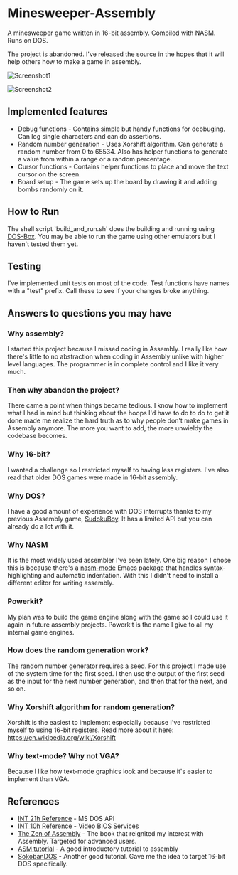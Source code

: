 # Minesweeper-Assembly
A minesweeper game written in 16-bit assembly. Compiled with NASM. Runs on DOS.

The project is abandoned. I've released the source in the hopes that it will help others how to make a game in assembly.

![Screenshot1](https://github.com/accidentalrebel/SudokuBoy/blob/master/images/screenshot1.png)

![Screenshot2](https://github.com/accidentalrebel/SudokuBoy/blob/master/images/screenshot2.png)

## Implemented features
+ Debug functions - Contains simple but handy functions for debbuging. Can log single characters and can do assertions.
+ Random number generation - Uses Xorshift algorithm. Can generate a random number from 0 to 65534. Also has helper functions to generate a value from within a range or a random percentage.
+ Cursor functions - Contains helper functions to place and move the text cursor on the screen.
+ Board setup - The game sets up the board by drawing it and adding bombs randomly on it.

## How to Run
The shell script `build_and_run.sh' does the building and running using [DOS-Box](https://www.dosbox.com/). You may be able to run the game using other emulators but I haven't tested them yet.

## Testing
I've implemented unit tests on most of the code. Test functions have names with a "test" prefix. Call these to see if your changes broke anything.

## Answers to questions you may have

### Why assembly?
I started this project because I missed coding in Assembly. I really like how there's little to no abstraction when coding in Assembly unlike with higher level languages. The programmer is in complete control and I like it very much.

### Then why abandon the project?
There came a point when things became tedious. I know how to implement what I had in mind but thinking about the hoops I'd have to do to do to get it done made me realize the hard truth as to why people don't make games in Assembly anymore. The more you want to add, the more unwieldy the codebase becomes.

### Why 16-bit?
I wanted a challenge so I restricted myself to having less registers. I've also read that older DOS games were made in 16-bit assembly.

### Why DOS?
I have a good amount of experience with DOS interrupts thanks to my previous Assembly game, [SudokuBoy](https://github.com/accidentalrebel/SudokuBoy). It has a limited API but you can already do a lot with it.

### Why NASM
It is the most widely used assembler I've seen lately. One big reason I chose this is because there's a [nasm-mode](https://github.com/skeeto/nasm-mode) Emacs package that handles syntax-highlighting and automatic indentation. With this I didn't need to install a different editor for writing assembly.

### Powerkit?
My plan was to build the game engine along with the game so I could use it again in future assembly projects. Powerkit is the name I give to all my internal game engines.

### How does the random generation work?
The random number generator requires a seed. For this project I made use of the system time for the first seed. I then use the output of the first seed as the input for the next number generation, and then that for the next, and so on.

### Why Xorshift algorithm for random generation?
Xorshift is the easiest to implement especially because I've restricted myself to using 16-bit registers. Read more about it here: https://en.wikipedia.org/wiki/Xorshift

### Why text-mode? Why not VGA?
Because I like how text-mode graphics look and because it's easier to implement than VGA.

## References
+ [INT 21h Reference](spike.scu.edu.au/~barry/interrupts.html) - MS DOS API
+ [INT 10h Reference](http://stanislavs.org/helppc/int_10.html) - Video BIOS Services
+ [The Zen of Assembly](http://www.jagregory.com/abrash-zen-of-asm/#introduction-pushing-the-envelope) - The book that reignited my interest with Assembly. Targeted for advanced users.
+ [ASM tutorial](https://github.com/0xAX/asm) - A good introductory tutorial to assembly
+ [SokobanDOS](https://github.com/adamsmasher/sokobanDOS/tree/master/lesson1) - Another good tutorial. Gave me the idea to target 16-bit DOS specifically.

